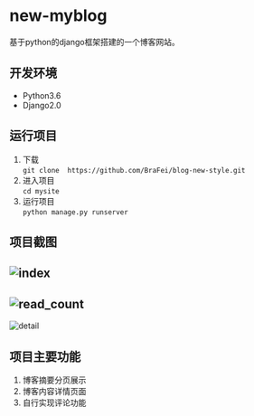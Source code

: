 # new-myblog
基于python的django框架搭建的一个博客网站。
## 开发环境
- Python3.6
- Django2.0

## 运行项目
1. 下载<br>
	`git clone  https://github.com/BraFei/blog-new-style.git`
2. 进入项目<br>
	`cd mysite`
3. 运行项目<br>
	`python manage.py runserver`
## 项目截图
![index](https://i.imgur.com/UGwNIsH.png)
---
![read_count](https://i.imgur.com/FA4zwRj.png)
---
![detail](https://i.imgur.com/ucc6fTV.png)

## 项目主要功能
1. 博客摘要分页展示
2. 博客内容详情页面
3. 自行实现评论功能
